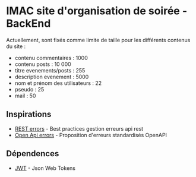 # IMAC site d'organisation de soirée - BackEnd

Actuellement, sont fixés comme limite de taille pour les différents contenus du site : 
- contenu commentaires : 1000
- contenu posts : 10 000
- titre evenements/posts : 255
- description evenement : 5000
- nom et prénom des utilisateurs : 22
- pseudo : 25
- mail : 50

## Inspirations

- [REST errors](https://blog.restcase.com/rest-api-error-codes-101/) - Best practices gestion erreurs api rest
- [Open Api errors](https://github.com/OAI/OpenAPI-Specification/issues/1392) - Proposition d'erreurs standardisés OpenAPI

## Dépendences

- [JWT](https://jwt.io/) - Json Web Tokens
